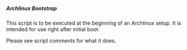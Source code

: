 ##### Archlinux Bootstrap
This script is to be executed at the beginning of an Archlinux setup. It is intended for use right after initial boot.

Please see script comments for what it does.
